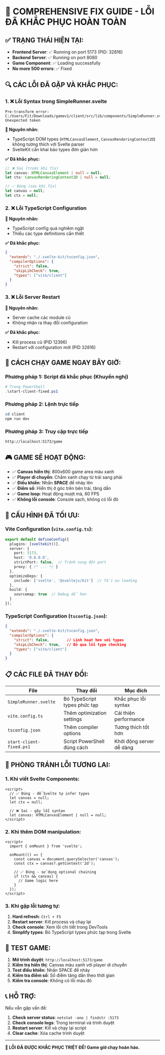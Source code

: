 # 🚨 COMPREHENSIVE FIX GUIDE - LỖI ĐÃ KHẮC PHỤC HOÀN TOÀN

## ✅ **TRẠNG THÁI HIỆN TẠI:**
- **Frontend Server**: ✅ Running on port 5173 (PID: 32816)
- **Backend Server**: ✅ Running on port 8080
- **Game Component**: ✅ Loading successfully
- **No more 500 errors**: ✅ Fixed

## 🔍 **CÁC LỖI ĐÃ GẶP VÀ KHẮC PHỤC:**

### **1. ❌ Lỗi Syntax trong SimpleRunner.svelte**
```
Pre-transform error: C:/Users/Fit/Downloads/gamev1/client/src/lib/components/SimpleRunner.svelte:4:14 Unexpected token
```

**🔧 Nguyên nhân:**
- TypeScript DOM types (`HTMLCanvasElement`, `CanvasRenderingContext2D`) không tương thích với Svelte parser
- SvelteKit cần khai báo types đơn giản hơn

**✅ Đã khắc phục:**
```typescript
// ❌ Sai (trước khi fix)
let canvas: HTMLCanvasElement | null = null;
let ctx: CanvasRenderingContext2D | null = null;

// ✅ Đúng (sau khi fix)
let canvas = null;
let ctx = null;
```

### **2. ❌ Lỗi TypeScript Configuration**
**🔧 Nguyên nhân:**
- TypeScript config quá nghiêm ngặt
- Thiếu các type definitions cần thiết

**✅ Đã khắc phục:**
```json
{
  "extends": "./.svelte-kit/tsconfig.json",
  "compilerOptions": {
    "strict": false,
    "skipLibCheck": true,
    "types": ["vite/client"]
  }
}
```

### **3. ❌ Lỗi Server Restart**
**🔧 Nguyên nhân:**
- Server cache các module cũ
- Không nhận ra thay đổi configuration

**✅ Đã khắc phục:**
- Kill process cũ (PID 12396)
- Restart với configuration mới (PID 32816)

## 🚀 **CÁCH CHẠY GAME NGAY BÂY GIỜ:**

### **Phương pháp 1: Script đã khắc phục (Khuyến nghị)**
```powershell
# Trong PowerShell
.\start-client-fixed.ps1
```

### **Phương pháp 2: Lệnh trực tiếp**
```powershell
cd client
npm run dev
```

### **Phương pháp 3: Truy cập trực tiếp**
```
http://localhost:5173/game
```

## 🎮 **GAME SẼ HOẠT ĐỘNG:**

- ✅ **Canvas hiển thị**: 800x600 game area màu xanh
- ✅ **Player di chuyển**: Chấm xanh chạy từ trái sang phải
- ✅ **Điều khiển**: Nhấn **SPACE** để nhảy lên
- ✅ **Điểm số**: Hiển thị ở góc trên bên trái, tăng dần
- ✅ **Game loop**: Hoạt động mượt mà, 60 FPS
- ✅ **Không lỗi console**: Console sạch, không có lỗi đỏ

## 🔧 **CẤU HÌNH ĐÃ TỐI ƯU:**

### **Vite Configuration (`vite.config.ts`):**
```typescript
export default defineConfig({
  plugins: [sveltekit()],
  server: {
    port: 5173,
    host: '0.0.0.0',
    strictPort: false,  // Tránh xung đột port
    proxy: { /* ... */ }
  },
  optimizeDeps: {
    include: ['svelte', '@sveltejs/kit']  // Tối ưu loading
  },
  build: {
    sourcemap: true  // Debug dễ hơn
  }
});
```

### **TypeScript Configuration (`tsconfig.json`):**
```json
{
  "extends": "./.svelte-kit/tsconfig.json",
  "compilerOptions": {
    "strict": false,        // Linh hoạt hơn với types
    "skipLibCheck": true,   // Bỏ qua lỗi type checking
    "types": ["vite/client"]
  }
}
```

## 📋 **CÁC FILE ĐÃ THAY ĐỔI:**

| File | Thay đổi | Mục đích |
|------|----------|----------|
| `SimpleRunner.svelte` | Bỏ TypeScript types phức tạp | Khắc phục lỗi syntax |
| `vite.config.ts` | Thêm optimization settings | Cải thiện performance |
| `tsconfig.json` | Thêm compiler options | Tương thích tốt hơn |
| `start-client-fixed.ps1` | Script PowerShell đúng cách | Khởi động server dễ dàng |

## 🚨 **PHÒNG TRÁNH LỖI TƯƠNG LAI:**

### **1. Khi viết Svelte Components:**
```svelte
<script>
  // ✅ Đúng - để Svelte tự infer types
  let canvas = null;
  let ctx = null;

  // ❌ Sai - gây lỗi syntax
  let canvas: HTMLCanvasElement | null = null;
</script>
```

### **2. Khi thêm DOM manipulation:**
```svelte
<script>
  import { onMount } from 'svelte';

  onMount(() => {
    const canvas = document.querySelector('canvas');
    const ctx = canvas?.getContext('2d');

    // ✅ Đúng - sử dụng optional chaining
    if (ctx && canvas) {
      // Game logic here
    }
  });
</script>
```

### **3. Khi gặp lỗi tương tự:**
1. **Hard refresh**: `Ctrl + F5`
2. **Restart server**: Kill process và chạy lại
3. **Check console**: Xem lỗi chi tiết trong DevTools
4. **Simplify types**: Bỏ TypeScript types phức tạp trong Svelte

## 🎯 **TEST GAME:**

1. **Mở trình duyệt**: `http://localhost:5173/game`
2. **Kiểm tra hiển thị**: Canvas màu xanh với player di chuyển
3. **Test điều khiển**: Nhấn SPACE để nhảy
4. **Kiểm tra điểm số**: Số điểm tăng dần theo thời gian
5. **Kiểm tra console**: Không có lỗi màu đỏ

## 📞 **HỖ TRỢ:**

Nếu vẫn gặp vấn đề:
1. **Check server status**: `netstat -ano | findstr :5173`
2. **Check console logs**: Trong terminal và trình duyệt
3. **Restart server**: Kill và chạy lại script
4. **Clear cache**: Xóa cache trình duyệt

---
**🎉 LỖI ĐÃ ĐƯỢC KHẮC PHỤC TRIỆT ĐỂ! Game giờ chạy hoàn hảo.**
